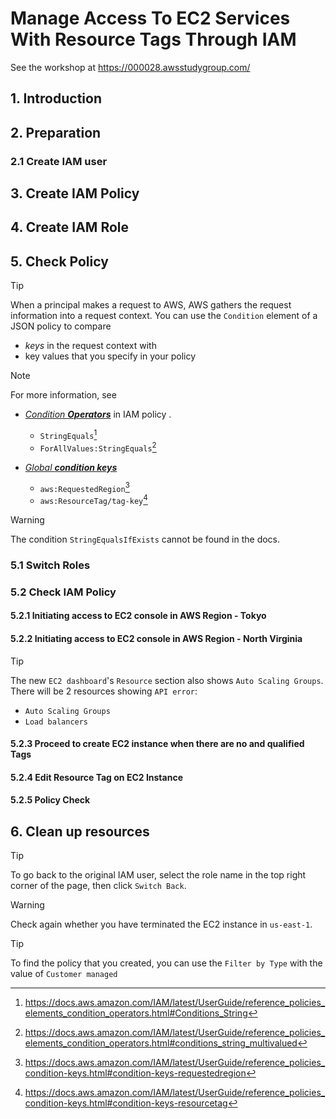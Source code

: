 # Manage Access To EC2 Services With Resource Tags Through IAM

See the workshop at <https://000028.awsstudygroup.com/>

## 1. Introduction

## 2. Preparation

### 2.1 Create IAM user

## 3. Create IAM Policy

## 4. Create IAM Role

## 5. Check Policy

> [!TIP]
> When a principal makes a request to AWS, AWS gathers the request information into a request context. You can use the `Condition` element of a JSON policy to compare
>
> - _keys_ in the request context with
> - key values that you specify in your policy

> [!NOTE]
> For more information, see
>
> - _[Condition **Operators**](https://docs.aws.amazon.com/IAM/latest/UserGuide/reference_policies_elements_condition_operators.html)_ in IAM policy .
>
>   - `StringEquals`[^1]
>   - `ForAllValues:StringEquals`[^2]
>
> - [_Global **condition keys**_](https://docs.aws.amazon.com/IAM/latest/UserGuide/reference_policies_condition-keys.html)
>
>   - `aws:RequestedRegion`[^3]
>   - `aws:ResourceTag/tag-key`[^4]

> [!WARNING]
> The condition `StringEqualsIfExists` cannot be found in the docs.

### 5.1 Switch Roles

### 5.2 Check IAM Policy

#### 5.2.1 Initiating access to EC2 console in AWS Region - Tokyo

#### 5.2.2 Initiating access to EC2 console in AWS Region - North Virginia

> [!TIP]
> The new `EC2 dashboard`'s `Resource` section also shows `Auto Scaling Groups`. There will be 2 resources showing `API error`:
>
> - `Auto Scaling Groups`
> - `Load balancers`

#### 5.2.3 Proceed to create EC2 instance when there are no and qualified Tags

#### 5.2.4 Edit Resource Tag on EC2 Instance

#### 5.2.5 Policy Check

## 6. Clean up resources

> [!TIP]
> To go back to the original IAM user, select the role name in the top right corner of the page, then click `Switch Back`.

> [!WARNING]
> Check again whether you have terminated the EC2 instance in `us-east-1`.

> [!TIP]
> To find the policy that you created, you can use the `Filter by Type` with the value of `Customer managed`

[^1]: https://docs.aws.amazon.com/IAM/latest/UserGuide/reference_policies_elements_condition_operators.html#Conditions_String
[^2]: https://docs.aws.amazon.com/IAM/latest/UserGuide/reference_policies_elements_condition_operators.html#conditions_string_multivalued
[^3]: https://docs.aws.amazon.com/IAM/latest/UserGuide/reference_policies_condition-keys.html#condition-keys-requestedregion
[^4]: https://docs.aws.amazon.com/IAM/latest/UserGuide/reference_policies_condition-keys.html#condition-keys-resourcetag

